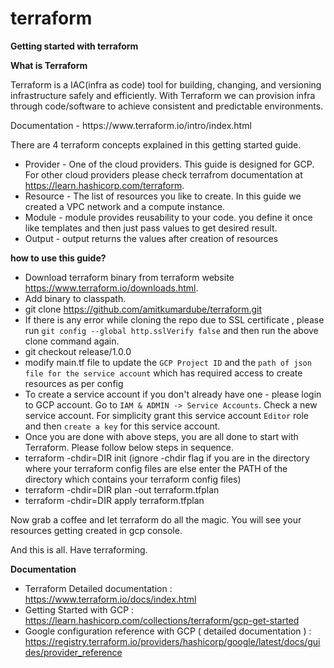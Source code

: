 # terraform

<b>Getting started with terraform</b>

<b>What is Terraform</b>
<p>Terraform is a IAC(infra as code) tool for building, changing, and versioning infrastructure safely and efficiently. With Terraform we can provision infra through code/software to achieve consistent and predictable environments.</p>
<p>Documentation - https://www.terraform.io/intro/index.html </p>
 
There are 4 terraform concepts explained in this getting started guide.

- Provider - One of the cloud providers. This guide is designed for GCP. For other cloud providers please check terrafrom documentation at <a>https://learn.hashicorp.com/terraform.
- Resource - The list of resources you like to create. In this guide we created a VPC network and a compute instance.
- Module - module provides reusability to your code. you define it once like templates and then just pass values to get desired result.
- Output - output returns the values after creation of resources

<b> how to use this guide? </b>

- Download terraform binary from terraform website <a>https://www.terraform.io/downloads.html.
- Add binary to classpath.
- git clone https://github.com/amitkumardube/terraform.git
- If there is any error while cloning the repo due to SSL certificate , please run `git config --global http.sslVerify false` and then run the above clone command again.
- git checkout release/1.0.0
- modify main.tf file to update the `GCP Project ID` and the `path of json file for the service account` which has required access to create resources as per config
- To create a service account if you don't already have one - please login to GCP account. Go to `IAM & ADMIN -> Service Accounts`. Check a new service account. For simplicity grant this service account `Editor` role and then `create a key` for this service account.
- Once you are done with above steps, you are all done to start with Terraform. Please follow below steps in sequence.
- terraform -chdir=DIR init (ignore -chdir flag if you are in the directory where your terraform config files are else enter the PATH of the directory which contains your terraform config files)
- terraform -chdir=DIR plan -out terraform.tfplan
- terraform -chdir=DIR apply terraform.tfplan

Now grab a coffee and let terraform do all the magic. You will see your resources getting created in gcp console.

And this is all. Have terraforming.

<b>Documentation</b>
- Terraform Detailed documentation : https://www.terraform.io/docs/index.html
- Getting Started with GCP : https://learn.hashicorp.com/collections/terraform/gcp-get-started
- Google configuration reference with GCP ( detailed documentation ) : https://registry.terraform.io/providers/hashicorp/google/latest/docs/guides/provider_reference
